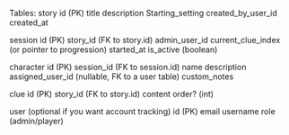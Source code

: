 Tables:
story
    id (PK)
    title 
    description
    Starting_setting 
    created_by_user_id
    created_at

session
    id (PK)
    story_id (FK to story.id)
    admin_user_id
    current_clue_index (or pointer to progression)
    started_at
    is_active (boolean)

character
    id (PK)
    session_id (FK to session.id)
    name
    description
    assigned_user_id (nullable, FK to a user table)
    custom_notes

clue
    id (PK)
    story_id (FK to story.id)
    content
    order? (int)

user (optional if you want account tracking)
    id (PK)
    email
    username
    role (admin/player)

